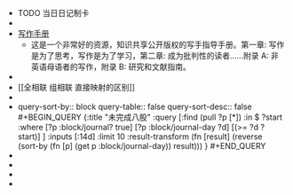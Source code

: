 - TODO  当日日记制卡
-
- [写作手册](https://saylordotorg.github.io/text_handbook-for-writers/)
	- 这是一个非常好的资源，知识共享公开版权的写手指导手册。第一章: 写作是为了思考，写作是为了学习，第二章: 成为批判性的读者……附录 A: 非英语母语者的写作，附录 B: 研究和文献指南。
-
- [[全相联 组相联 直接映射的区别]]
-
- query-sort-by:: block
  query-table:: false
  query-sort-desc:: false
  #+BEGIN_QUERY
  {:title "未完成八股"
    :query [:find  (pull ?p [*])
          :in $ ?start 
          :where 
          [?p :block/journal? true]
          [?p :block/journal-day ?d]
          [(>= ?d ?start)]
    ]
    :inputs [:14d]
    :limit 10
    :result-transform (fn [result] (reverse (sort-by (fn [p] (get p :block/journal-day)) result)))
  }
  #+END_QUERY
-
-
-
-